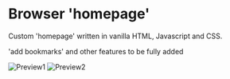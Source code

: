 # Browser 'homepage'
Custom 'homepage' written in vanilla HTML, Javascript and CSS.

'add bookmarks' and other features to be fully added

![Preview1](https://github.com/iDurpyDude12/homepage/assets/89787577/85dd6b24-0aea-46a4-b4d4-ac67ea9222eb)
![Preview2](https://github.com/iDurpyDude12/homepage/assets/89787577/7105f791-38d6-4cb4-ba86-90c65eb04d99)
